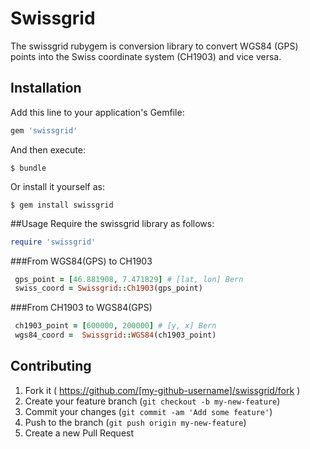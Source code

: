 # Swissgrid

The swissgrid rubygem is conversion library to convert WGS84 (GPS) points into the Swiss coordinate system (CH1903)
and vice versa.


## Installation

Add this line to your application's Gemfile:

```ruby
gem 'swissgrid'
```

And then execute:

    $ bundle

Or install it yourself as:

    $ gem install swissgrid

##Usage
Require the swissgrid library as follows:
```ruby
require 'swissgrid'
```
###From WGS84(GPS) to CH1903

```ruby
 gps_point = [46.881908, 7.471829] # [lat, lon] Bern
 swiss_coord = Swissgrid::Ch1903(gps_point)
```
###From CH1903 to WGS84(GPS)
```ruby
 ch1903_point = [600000, 200000] # [y, x] Bern
 wgs84_coord =  Swissgrid::WGS84(ch1903_point)
```

## Contributing

1. Fork it ( https://github.com/[my-github-username]/swissgrid/fork )
2. Create your feature branch (`git checkout -b my-new-feature`)
3. Commit your changes (`git commit -am 'Add some feature'`)
4. Push to the branch (`git push origin my-new-feature`)
5. Create a new Pull Request
